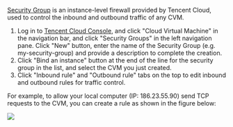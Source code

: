 [Security Group](https://intl.cloud.tencent.com/document/product/213/5221) is an instance-level firewall provided by Tencent Cloud, used to control the inbound and outbound traffic of any CVM.

1) Log in to [Tencent Cloud Console](https://console.cloud.tencent.com/), and click "Cloud Virtual Machine" in the navigation bar, and click "Security Groups" in the left navigation pane.
Click "New" button, enter the name of the Security Group (e.g. my-security-group) and provide a description to complete the creation.
3) Click "Bind an instance" button at the end of the line for the security group in the list, and select the CVM you just created.
6) Click "Inbound rule" and "Outbound rule" tabs on the top to edit inbound and outbound rules for traffic control.

For example, to allow your local computer (IP: 186.23.55.90) send TCP requests to the CVM, you can create a rule as shown in the figure below:

![](https://mc.qcloudimg.com/static/img/c0d7febbb538c61f29b293efb0569a4b/step6.jpg)

